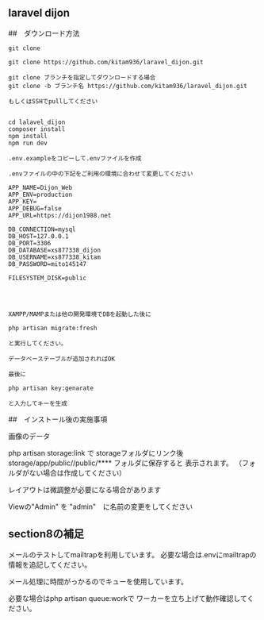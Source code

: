 ## laravel dijon

##　ダウンロード方法

    git clone

    git clone https://github.com/kitam936/laravel_dijon.git

    git clone ブランチを指定してダウンロードする場合
    git clone -b ブランチ名 https://github.com/kitam936/laravel_dijon.git

    もしくはSSHでpullしてください
 

    cd lalavel_dijon
    composer install
    npm install
    npm run dev

    .env.exampleをコピーして.envファイルを作成

    .envファイルの中の下記をご利用の環境に合わせて変更してください

    APP_NAME=Dijon_Web
    APP_ENV=production
    APP_KEY=
    APP_DEBUG=false
    APP_URL=https://dijon1988.net

    DB_CONNECTION=mysql
    DB_HOST=127.0.0.1
    DB_PORT=3306
    DB_DATABASE=xs877338_dijon
    DB_USERNAME=xs877338_kitam
    DB_PASSWORD=mito145147

    FILESYSTEM_DISK=public




    XAMPP/MAMPまたは他の開発環境でDBを起動した後に

    php artisan migrate:fresh 

    と実行してください。

    データベーステーブルが追加されればOK

    最後に

    php artisan key:genarate

    と入力してキーを生成

    


##　インストール後の実施事項

画像のデータ

php artisan storage:link で
storageフォルダにリンク後
storage/app/public//public/**** フォルダに保存すると
表示されます。
（フォルダがない場合は作成してください）

レイアウトは微調整が必要になる場合があります

Viewの"Admin" を "admin"　に名前の変更をしてください





##  section8の補足
メールのテストしてmailtrapを利用しています。
必要な場合は.envにmailtrapの情報を追記してください。

メール処理に時間がっかるのでキューを使用しています。

必要な場合はphp artisan queue:workで
ワーカーを立ち上げて動作確認してください。
